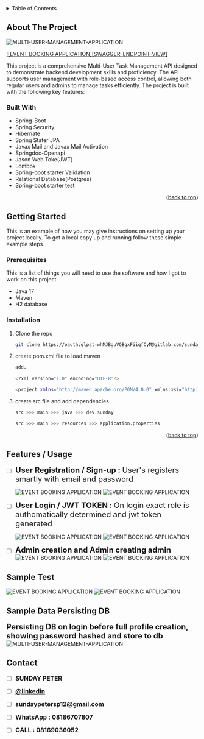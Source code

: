 <!-- TABLE OF CONTENTS -->
<details>
  <summary>Table of Contents</summary>
  <ol>
    <li>
      <a href="#about-the-project">About The Project</a>
    <li>
      <a href="#about-the-project">Built With</a>
    <li>
      <a href="#about-the-project">Getting Started</a>
    <li>
      <a href="#about-the-project">Features/Usage</a>
    <li>
      <a href="#about-the-project">Sample Test</a>
    <li>
      <a href="#about-the-project">Sample Data Persisting DB</a>
    <li>
      <a href="#about-the-project">Contact</a>
  </ol>
</details>

<!-- ABOUT THE PROJECT -->
## About The Project

![MULTI-USER-MANAGEMENT-APPLICATION](endpoint_swagger.png)

[![EVENT BOOKING APPLICATION][SWAGGER-ENDPOINT-VIEW]](endpoint_swagger.png)

This project is a comprehensive Multi-User Task Management API designed to demonstrate backend development skills and proficiency. The API supports user management with role-based access control, allowing both regular users and admins to manage tasks efficiently. The project is built with the following key features:


### Built With

* Spring-Boot
* Spring Security
* Hibernate
* Spring Stater JPA
* Javax Mail and Javax Mail Activation
* Springdoc-Openapi
* Jason Web Toke(JWT)
* Lombok
* Spring-boot starter Validation
* Relational Database(Postgres)
* Spring-boot starter test


<p align="right">(<a href="#readme-top">back to top</a>)</p>

<!-- GETTING STARTED -->
## Getting Started

This is an example of how you may give instructions on setting up your project locally.
To get a local copy up and running follow these simple example steps.

### Prerequisites

This is a list of things you will need to use the software and how I got to work on this project
* Java 17
* Maven
* H2 database

### Installation

1. Clone the repo
   ```sh
   git clone https://oauth:glpat-whMJBguVQBgxFiiqfCyM@gitlab.com/sundayxyz/DEV_EVENT_BOOKING-493cd35a-b8f0-fd44-a544-778ff66c07cd.git
   ```
2. create pom.xml file to load maven
   ```sh
   add. 
    
   <?xml version="1.0" encoding="UTF-8"?>
     ```
     ```sh 
   <project xmlns="http://maven.apache.org/POM/4.0.0" xmlns:xsi="http://www.w3.org/2001/XMLSchema-instance" xsi:schemaLocation="http://maven.apache.org/POM/4.0.0 https://maven.apache.org/xsd/maven-4.0.0.xsd"> <modelVersion>4.0.0</modelVersion>
   ```
3. create src file and add dependencies
   ```sh
   src >>> main >>> java >>> dev.sunday
   
   src >>> main >>> resources >>> application.properties
   ```

<p align="right">(<a href="#readme-top">back to top</a>)</p>


<!-- USAGE EXAMPLES -->
## Features / Usage

- [ ] <span style="font-size: 20px; font-weight: bold;">User Registration / Sign-up : </span>
<span style="font-size: 20px; ">User's registers smartly with email and password</span>

  ![EVENT BOOKING APPLICATION](sign_up.png)
  ![EVENT BOOKING APPLICATION](response_signup.png)


- [ ] <span style="font-size: 20px; font-weight: bold;">User Login / JWT TOKEN : </span>
 <span style="font-size: 20px; ">On login exact role is authomatically determined and jwt token generated</span>

  ![EVENT BOOKING APPLICATION](login_request.png)
  ![EVENT BOOKING APPLICATION](login_response.png)

- [ ] <span style="font-size: 20px; font-weight: bold;">Admin creation and Admin creating admin</span>
  ![EVENT BOOKING APPLICATION](./admin_created.png)
  ![EVENT BOOKING APPLICATION](./admin_creating_admin.png)




<!-- TEST -->
## Sample Test

![EVENT BOOKING APPLICATION](passed_test.png)
![EVENT BOOKING APPLICATION](passed_test_multiple_assumptions.png)

<!-- DB -->
## Sample Data Persisting DB
<span style="font-size: 20px; font-weight: bold;">Persisting DB on login before full profile creation, showing password hashed and store to db</span>
![MULTI-USER-MANAGEMENT-APPLICATION](user_data_db.png)




<!-- CONTACT -->
## Contact
- [ ] <span style="font-size: 16px; font-weight: bold;">SUNDAY PETER</span>

- [ ] <span style="font-size: 16px; font-weight: bold;">[@linkedin](https://www.linkedin.com/in/sundaypeter1/)</span>

- [ ] <span style="font-size: 16px; font-weight: bold;">sundaypetersp12@gmail.com</span>

- [ ] <span style="font-size: 16px; font-weight: bold;">WhatsApp : 08186707807</span>

- [ ] <span style="font-size: 16px; font-weight: bold;">CALL : 08169036052</span>
